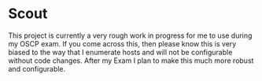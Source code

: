 # Scout

This project is currently a very rough work in progress for me to use during my
OSCP exam. If you come across this, then please know this is very biased to the
way that I enumerate hosts and will not be configurable without code changes.
After my Exam I plan to make this much more robust and configurable.
